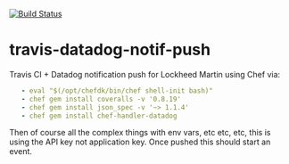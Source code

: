 [![Build Status](https://app.travis-ci.com/Montana/travis-datadog-notif-push.svg?branch=master)](https://app.travis-ci.com/Montana/travis-datadog-notif-push)

# travis-datadog-notif-push
Travis CI + Datadog notification push for Lockheed Martin using Chef via:

```yaml
   - eval "$(/opt/chefdk/bin/chef shell-init bash)"
   - chef gem install coveralls -v '0.8.19'
   - chef gem install json_spec -v '~> 1.1.4'
   - chef gem install chef-handler-datadog
```
Then of course all the complex things with env vars, etc etc, etc, this is using the API key not application key. Once pushed this should start an event. 
